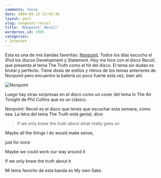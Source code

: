 ```yaml
---
comments: false
date: 2004-09-23 13:43:36
layout: post
slug: nonpoint-recoil
title: 'Nonpoint: Recoil'
wordpress_id: 1995
categories:
- Internet
---
```


Esta es una de mis bandas favoritas: [Nonpoint](http://www.nonpoint.com). Todos los días escucho el iPod los discos Development y Statement. Hoy me hice con el disco Recoil, que presenta al tema The Truth como el hit del disco. El tema sin dudas es brutal y perfecto. Tiene dosis de estilos y ritmos de los temas anteriores de Nonpoint pero encuentro la batería un poco fuerte esta vez, bien ahí.





![Nonpoint](http://www.minid.net/images/nonpoint.png)





Luego hay otras sorpresas en el disco como un cover del tema In The Air Tonight de Phil Collins que es un clásico.





Nonpoint: Recoil es el disco que tenés que escuchar esta semana, como sea. La letra del tema The Truth está genial, dice:





> If we only knew the truth about what really goes on  

Maybe all the things I do would make sense,  

just for once  

Maybe we could work our way around it  

If we only knew the truth about it





Mi tema favorito de esta banda es My own Sake.




 

